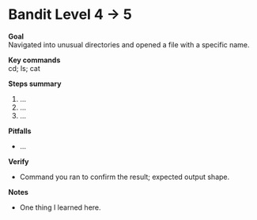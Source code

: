 # Bandit Level 4 → 5

**Goal**  
Navigated into unusual directories and opened a file with a specific name.

**Key commands**  
cd; ls; cat

**Steps summary**  
1. …
2. …
3. …

**Pitfalls**  
- …

**Verify**  
- Command you ran to confirm the result; expected output shape.

**Notes**  
- One thing I learned here.
